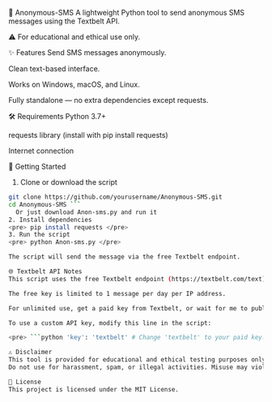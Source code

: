 📱 Anonymous-SMS
A lightweight Python tool to send anonymous SMS messages using the Textbelt API.

⚠️ For educational and ethical use only.

✨ Features
Send SMS messages anonymously.

Clean text-based interface.

Works on Windows, macOS, and Linux.

Fully standalone — no extra dependencies except requests.

🛠 Requirements
Python 3.7+

requests library (install with pip install requests)

Internet connection

🚀 Getting Started
1. Clone or download the script
```bash
git clone https://github.com/yourusername/Anonymous-SMS.git
cd Anonymous-SMS ```
  Or just download Anon-sms.py and run it 
2. Install dependencies
<pre> pip install requests </pre>
3. Run the script
<pre> python Anon-sms.py </pre>

The script will send the message via the free Textbelt endpoint.

🌐 Textbelt API Notes
This script uses the free Textbelt endpoint (https://textbelt.com/text) with a default key.

The free key is limited to 1 message per day per IP address.

For unlimited use, get a paid key from Textbelt, or wait for me to publish a new free way to send unlimited sms.

To use a custom API key, modify this line in the script:

<pre> ```python 'key': 'textbelt' # Change 'textbelt' to your paid key. ``` </pre>

⚠️ Disclaimer
This tool is provided for educational and ethical testing purposes only.
Do not use for harassment, spam, or illegal activities. Misuse may violate laws in your country.

📄 License
This project is licensed under the MIT License.

